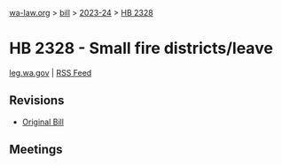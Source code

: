 [wa-law.org](/) > [bill](/bill/) > [2023-24](/bill/2023-24/) > [HB 2328](/bill/2023-24/hb/2328/)

# HB 2328 - Small fire districts/leave
[leg.wa.gov](https://app.leg.wa.gov/billsummary?BillNumber=2328&Year=2023&Initiative=false) | [RSS Feed](./rss.xml)

## Revisions
* [Original Bill](1/)

## Meetings